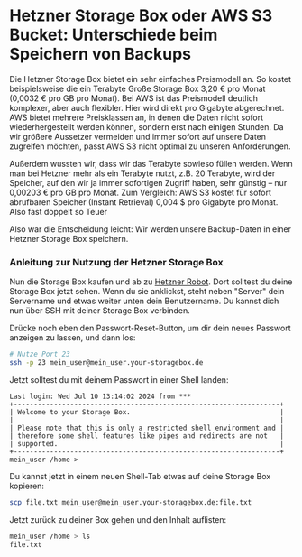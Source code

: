 # Hetzner Storage Box oder AWS S3 Bucket: Unterschiede beim Speichern von Backups

Die Hetzner Storage Box bietet ein sehr einfaches Preismodell an. So kostet beispielsweise die ein Terabyte Große Storage Box 3,20 € pro Monat (0,0032 € pro GB pro Monat). Bei AWS ist das Preismodell deutlich komplexer, aber auch flexibler. Hier wird direkt pro Gigabyte abgerechnet. AWS bietet mehrere Preisklassen an, in denen die Daten nicht sofort wiederhergestellt werden können, sondern erst nach einigen Stunden. Da wir größere Aussetzer vermeiden und immer sofort auf unsere Daten zugreifen möchten, passt AWS S3 nicht optimal zu unseren Anforderungen.

Außerdem wussten wir, dass wir das Terabyte sowieso füllen werden. Wenn man bei Hetzner mehr als ein Terabyte nutzt, z.B. 20 Terabyte, wird der Speicher, auf den wir ja immer sofortigen Zugriff haben, sehr günstig – nur 0,00203 € pro GB pro Monat. Zum Vergleich: AWS S3 kostet für sofort abrufbaren Speicher (Instant Retrieval) 0,004 $ pro Gigabyte pro Monat. Also fast doppelt so Teuer

Also war die Entscheidung leicht: Wir werden unsere Backup-Daten in einer Hetzner Storage Box speichern.

### Anleitung zur Nutzung der Hetzner Storage Box

Nun die Storage Box kaufen und ab zu [Hetzner Robot](https://robot.hetzner.com/storage). Dort solltest du deine Storage Box jetzt sehen. Wenn du sie anklickst, steht neben "Server" dein Servername und etwas weiter unten dein Benutzername. Du kannst dich nun über SSH mit deiner Storage Box verbinden.

Drücke noch eben den Passwort-Reset-Button, um dir dein neues Passwort anzeigen zu lassen, und dann los:

```bash
# Nutze Port 23
ssh -p 23 mein_user@mein_user.your-storagebox.de
```

Jetzt solltest du mit deinem Passwort in einer Shell landen:

```plaintext
Last login: Wed Jul 10 13:14:02 2024 from ***
+------------------------------------------------------------------+
| Welcome to your Storage Box.                                     |
|                                                                  |
| Please note that this is only a restricted shell environment and |
| therefore some shell features like pipes and redirects are not   |
| supported.                                                       |
+------------------------------------------------------------------+
mein_user /home >  
```

Du kannst jetzt in einem neuen Shell-Tab etwas auf deine Storage Box kopieren:

```bash
scp file.txt mein_user@mein_user.your-storagebox.de:file.txt
```

Jetzt zurück zu deiner Box gehen und den Inhalt auflisten:

```bash
mein_user /home > ls
file.txt
```